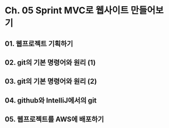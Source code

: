 # Ch. 05 Sprint MVC로 웹사이트 만들어보기
## 01. 웹프로젝트 기획하기
## 02. git의 기본 명령어와 원리 (1)
## 03. git의 기본 명령어와 원리 (2)
## 04. github와 IntelliJ에서의 git
## 05. 웹프로젝트를 AWS에 배포하기